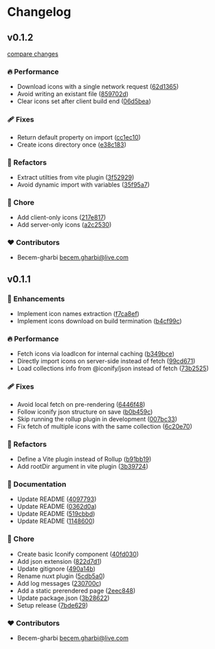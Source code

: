 # Changelog


## v0.1.2

[compare changes](https://github.com/becem-gharbi/iconify-offline-nuxt/compare/v0.1.1...v0.1.2)

### 🔥 Performance

- Download icons with a single network request ([62d1365](https://github.com/becem-gharbi/iconify-offline-nuxt/commit/62d1365))
- Avoid writing an existant file ([859702d](https://github.com/becem-gharbi/iconify-offline-nuxt/commit/859702d))
- Clear icons set after client build end ([06d5bea](https://github.com/becem-gharbi/iconify-offline-nuxt/commit/06d5bea))

### 🩹 Fixes

- Return default property on import ([cc1ec10](https://github.com/becem-gharbi/iconify-offline-nuxt/commit/cc1ec10))
- Create icons directory once ([e38c183](https://github.com/becem-gharbi/iconify-offline-nuxt/commit/e38c183))

### 💅 Refactors

- Extract utilties from vite plugin ([3f52929](https://github.com/becem-gharbi/iconify-offline-nuxt/commit/3f52929))
- Avoid dynamic import with variables ([35f95a7](https://github.com/becem-gharbi/iconify-offline-nuxt/commit/35f95a7))

### 🏡 Chore

- Add client-only icons ([217e817](https://github.com/becem-gharbi/iconify-offline-nuxt/commit/217e817))
- Add server-only icons ([a2c2530](https://github.com/becem-gharbi/iconify-offline-nuxt/commit/a2c2530))

### ❤️ Contributors

- Becem-gharbi <becem.gharbi@live.com>

## v0.1.1


### 🚀 Enhancements

- Implement icon names extraction ([f7ca8ef](https://github.com/becem-gharbi/iconify-offline-nuxt/commit/f7ca8ef))
- Implement icons download on build termination ([b4cf99c](https://github.com/becem-gharbi/iconify-offline-nuxt/commit/b4cf99c))

### 🔥 Performance

- Fetch icons via loadIcon for internal caching ([b349bce](https://github.com/becem-gharbi/iconify-offline-nuxt/commit/b349bce))
- Directly import icons on server-side instead of fetch ([99cd671](https://github.com/becem-gharbi/iconify-offline-nuxt/commit/99cd671))
- Load collections info from @iconify/json instead of fetch ([73b2525](https://github.com/becem-gharbi/iconify-offline-nuxt/commit/73b2525))

### 🩹 Fixes

- Avoid local fetch on pre-rendering ([6446f48](https://github.com/becem-gharbi/iconify-offline-nuxt/commit/6446f48))
- Follow iconify json structure on save ([b0b459c](https://github.com/becem-gharbi/iconify-offline-nuxt/commit/b0b459c))
- Skip running the rollup plugin in development ([007bc33](https://github.com/becem-gharbi/iconify-offline-nuxt/commit/007bc33))
- Fix fetch of multiple icons with the same collection ([6c20e70](https://github.com/becem-gharbi/iconify-offline-nuxt/commit/6c20e70))

### 💅 Refactors

- Define a Vite plugin instead of Rollup ([b91bb19](https://github.com/becem-gharbi/iconify-offline-nuxt/commit/b91bb19))
- Add rootDir argument in vite plugin ([3b39724](https://github.com/becem-gharbi/iconify-offline-nuxt/commit/3b39724))

### 📖 Documentation

- Update README ([4097793](https://github.com/becem-gharbi/iconify-offline-nuxt/commit/4097793))
- Update README ([0362d0a](https://github.com/becem-gharbi/iconify-offline-nuxt/commit/0362d0a))
- Update README ([519cbbd](https://github.com/becem-gharbi/iconify-offline-nuxt/commit/519cbbd))
- Update README ([1148600](https://github.com/becem-gharbi/iconify-offline-nuxt/commit/1148600))

### 🏡 Chore

- Create basic Iconify component ([40fd030](https://github.com/becem-gharbi/iconify-offline-nuxt/commit/40fd030))
- Add json extension ([822d7d1](https://github.com/becem-gharbi/iconify-offline-nuxt/commit/822d7d1))
- Update gitignore ([490a14b](https://github.com/becem-gharbi/iconify-offline-nuxt/commit/490a14b))
- Rename nuxt plugin ([5cdb5a0](https://github.com/becem-gharbi/iconify-offline-nuxt/commit/5cdb5a0))
- Add log messages ([230700c](https://github.com/becem-gharbi/iconify-offline-nuxt/commit/230700c))
- Add a static prerendered page ([2eec848](https://github.com/becem-gharbi/iconify-offline-nuxt/commit/2eec848))
- Update package.json ([3b28622](https://github.com/becem-gharbi/iconify-offline-nuxt/commit/3b28622))
- Setup release ([7bde629](https://github.com/becem-gharbi/iconify-offline-nuxt/commit/7bde629))

### ❤️ Contributors

- Becem-gharbi <becem.gharbi@live.com>

